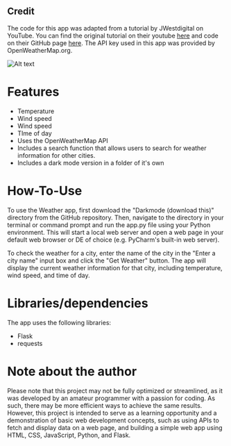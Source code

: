 ## Credit
The code for this app was adapted from a tutorial by JWestdigital on YouTube. You can find the original tutorial on their youtube [here](https://www.youtube.com/watch?v=baWzHKfrvqw) and code on their GitHub page [here](https://github.com/arpanneupane19/Python-Weather-App-Tutorial). The API key used in this app was provided by OpenWeatherMap.org.

![Alt text](https://cdn.discordapp.com/attachments/984232563348492338/1093042829212794900/image.png)

# Features

- Temperature
- Wind speed
- Wind speed
- TIme of day
- Uses the OpenWeatherMap API
- Includes a search function that allows users to search for weather information for other cities.
- Includes a dark mode version in a folder of it's own

# How-To-Use

To use the Weather app, first download the "Darkmode (download this)" directory from the GitHub repository. Then, navigate to the directory in your terminal or command prompt and run the app.py file using your Python environment. This will start a local web server and open a web page in your default web browser or DE of choice (e.g. PyCharm's built-in web server).

To check the weather for a city, enter the name of the city in the "Enter a city name" input box and click the "Get Weather" button. The app will display the current weather information for that city, including temperature, wind speed, and time of day.

# Libraries/dependencies

The app uses the following libraries:

- Flask
- requests

# Note about the author
Please note that this project may not be fully optimized or streamlined, as it was developed by an amateur programmer with a passion for coding. As such, there may be more efficient ways to achieve the same results. However, this project is intended to serve as a learning opportunity and a demonstration of basic web development concepts, such as using APIs to fetch and display data on a web page, and building a simple web app using HTML, CSS, JavaScript, Python, and Flask.
